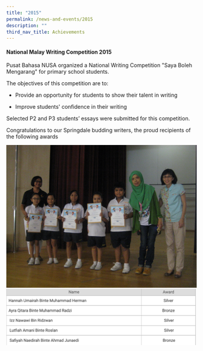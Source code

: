 ```yaml
---
title: "2015"
permalink: /news-and-events/2015
description: ""
third_nav_title: Achievements
---
```


  
#### National Malay Writing Competition 2015

  

Pusat Bahasa NUSA organized a National Writing Competition "Saya Boleh Mengarang" for primary school students.  
  
The objectives of this competition are to:  

*   Provide an opportunity for students to show their talent in writing  
    
*   Improve students' confidence in their writing  
    

Selected P2 and P3 students’ essays were submitted for this competition.  
  
Congratulations to our Springdale budding writers, the proud recipients of the following awards

![](/images/IMG_2552.jpeg)
![](/images/2013.png)
